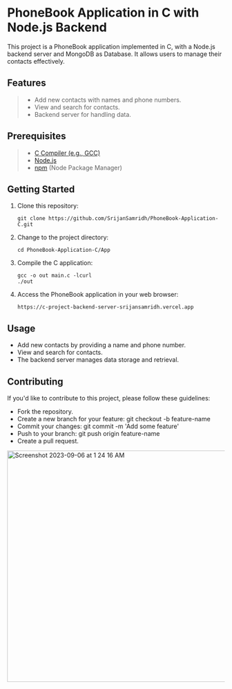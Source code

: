 # PhoneBook Application in C with Node.js Backend

This project is a PhoneBook application implemented in C, with a Node.js backend server and MongoDB as Database. It allows users to manage their contacts effectively.

## Features

> - Add new contacts with names and phone numbers.
> - View and search for contacts.
> - Backend server for handling data.

## Prerequisites

> - [C Compiler (e.g., GCC)](https://gcc.gnu.org/)
> - [Node.js](https://nodejs.org/)
> - [npm](https://www.npmjs.com/) (Node Package Manager)

## Getting Started

1. Clone this repository:

   ```shell
   git clone https://github.com/SrijanSamridh/PhoneBook-Application-C.git
2. Change to the project directory:
   ```shell
   cd PhoneBook-Application-C/App
3. Compile the C application:
    ```shell
    gcc -o out main.c -lcurl
    ./out
4. Access the PhoneBook application in your web browser:
    ```shell
    https://c-project-backend-server-srijansamridh.vercel.app
## Usage
- Add new contacts by providing a name and phone number.
- View and search for contacts.
- The backend server manages data storage and retrieval.
## Contributing

If you'd like to contribute to this project, please follow these guidelines:

- Fork the repository.
- Create a new branch for your feature: git checkout -b feature-name
- Commit your changes: git commit -m 'Add some feature'
- Push to your branch: git push origin feature-name
- Create a pull request.

<img width="535" alt="Screenshot 2023-09-06 at 1 24 16 AM" src="https://github.com/SrijanSamridh/PhoneBook-Application-C/assets/74289654/9fe62627-6a51-4e61-aa15-2eacbcd0ae4c">

